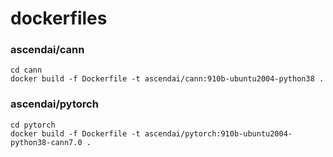 # dockerfiles

### ascendai/cann

```
cd cann
docker build -f Dockerfile -t ascendai/cann:910b-ubuntu2004-python38 .
```

### ascendai/pytorch

```
cd pytorch
docker build -f Dockerfile -t ascendai/pytorch:910b-ubuntu2004-python38-cann7.0 .
```
